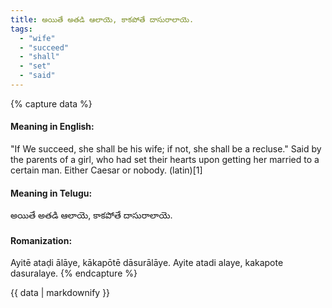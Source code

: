 ```yaml
---
title: అయితే అతడి ఆలాయె, కాకపోతే దాసురాలాయె.
tags:
  - "wife"
  - "succeed"
  - "shall"
  - "set"
  - "said"
---
```


{% capture data %}
#### Meaning in English:
"If We succeed, she shall be his wife; if not, she shall be a recluse."
Said by the parents of a girl, who had set their hearts upon getting her married to a certain man.
Either Caesar or nobody. (latin)[1]

#### Meaning in Telugu:
అయితే అతడి ఆలాయె, కాకపోతే దాసురాలాయె.

#### Romanization:
Ayitē ataḍi ālāye, kākapōtē dāsurālāye.
Ayite atadi alaye, kakapote dasuralaye.
{% endcapture %}

{{ data | markdownify }}

